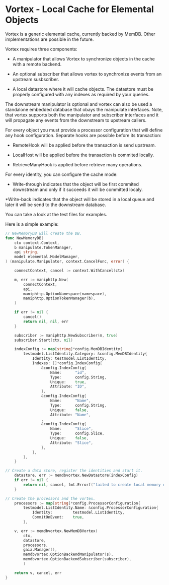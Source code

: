 # Vortex - Local Cache for Elemental Objects

Vortex is a generic elemental cache, currently backed by MemDB. Other implementations
are possible in the future.

Vortex requires three components:

* A manipulator that allows Vortex to synchronize objects in the cache with a remote backend.

* An optional subscriber that allows vortex to synchronize events from an upstream susbscriber.

* A local datastore where it will cache objects. The datastore must be properly configured with any indexes as required by your queries.

The downstream manipulator is optional and vortex can also be used a standalone embedded
database that obays the manipulate interfaces. Note, that vortex supports both the
manipulator and subscriber interfaces and it will propagate any events from the
downstream to upstream callers.

For every object you must provide a processor configuration that will define any hook configuration. Separate hooks are possible before its transaction:

* RemoteHook will be applied before the transaction is send upstream.

* LocalHost will be applied before the transaction is commited locally.

* RetrieveManyHook is applied before retrieve many operations.

For every identity, you can configure the cache mode:

* Write-through indicates that the object will be first commited downstream and only if it succeeds it will be committed localy.

*Write-back indicates that the object will be stored in a local queue and later it will be send to the downstream database.

You can take a look at the test files for examples.

Here is a simple example:

```go
// NewMemoryDB will create the DB.
func NewMemoryDB(
    ctx context.Context,
    b manipulate.TokenManager,
    api string,
    model elemental.ModelManager,
) (manipulate.Manipulator, context.CancelFunc, error) {

    connectContext, cancel := context.WithCancel(ctx)

    m, err := maniphttp.New(
        connectContext,
        api,
        maniphttp.OptionNamespace(namespace),
        maniphttp.OptionTokenManager(b),
    )

    if err != nil {
        cancel()
        return nil, nil, err
    }

    subscriber := maniphttp.NewSubscriber(m, true)
    subscriber.Start(ctx, nil)

    indexConfig := map[string]*config.MemDBIdentity{
        testmodel.ListIdentity.Category: &config.MemDBIdentity{
            Identity: testmodel.ListIdentity,
            Indexes: []*config.IndexConfig{
                &config.IndexConfig{
                    Name:      "id",
                    Type:      config.String,
                    Unique:    true,
                    Attribute: "ID",
                },
                &config.IndexConfig{
                    Name:      "Name",
                    Type:      config.String,
                    Unique:    false,
                    Attribute: "Name",
                ,
                &config.IndexConfig{
                    Name:      "Slice",
                    Type:      config.Slice,
                    Unique:    false,
                    Attribute: "Slice",
                },
            },
        },
    }

// Create a data store, register the identities and start it.
    datastore, err := memdbvortex.NewDatastore(indexConfig)
    if err != nil {
        return nil, cancel, fmt.Errorf("failed to create local memory db: %s", err)
    }

// Create the processors and the vortex.
    processors := map[string]*config.ProcessorConfiguration{
        testmodel.ListIdentity.Name: &config.ProcessorConfiguration{
            Identity:         testmodel.ListIdentity,
            CommitOnEvent:    true,
        },

    v, err := memdbvortex.NewMemDBVortex(
        ctx,
        datastore,
        processors,
        gaia.Manager(),
        memdbvortex.OptionBackendManipulator(s),
        memdbvortex.OptionBackendSubscriber(subscriber),
        )

    return v, cancel, err
}

```
